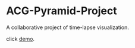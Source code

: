 # ACG-Pyramid-Project
A collaborative project of time-lapse visualization.

click [demo](https://kinos1206.github.io/ACG-Pyramid-Project/).
